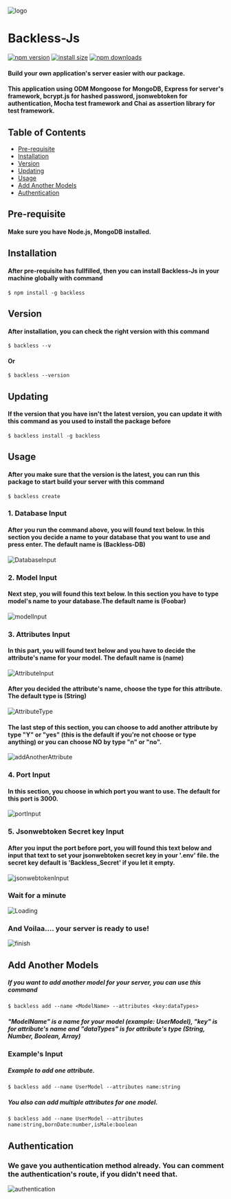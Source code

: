 ![logo](./src/assets/imageedit_5_6538786522.png)
# Backless-Js

[![npm version](https://img.shields.io/npm/v/backless)](https://www.npmjs.com/package/backless) [![install size](https://packagephobia.now.sh/badge?p=backless)](https://packagephobia.now.sh/result?p=backless) [![npm downloads](https://img.shields.io/npm/dm/backless.svg?style=flat-square)](https://npm-stat.com/charts.html?package=backless)

#### Build your own application's server easier with our package. 

#### This application using ODM Mongoose for MongoDB, Express for server's framework, bcrypt.js for hashed password, jsonwebtoken for authentication, Mocha test framework and Chai as assertion library for test framework. 


## Table of Contents
* [Pre-requisite](#Pre-requisite)
* [Installation](#installation)
* [Version](#version)
* [Updating](#update)
* [Usage](#usage)
* [Add Another Models](#AddAnotherModels)
* [Authentication](#authentication)


## Pre-requisite

#### Make sure you have Node.js, MongoDB installed.

## Installation

#### After pre-requisite has fullfilled, then you can install Backless-Js in your machine globally with command

```shell
$ npm install -g backless
```

## Version

#### After installation, you can check the right version with this command 

```shell
$ backless --v
```
#### Or

```shell
$ backless --version
```

## Updating

#### If the version that you have isn't the latest version, you can update it with this command as you used to install the package before

```shell
$ backless install -g backless
```

## Usage

#### After you make sure that the version is the latest, you can run this package to start build your server with this command

```shell
$ backless create
```
### 1. Database Input

#### After you run the command above, you will found text below. In this section you decide a name to your database that you want to use and press enter. The default name is (Backless-DB)
![DatabaseInput](./src/assets/databaseInput.png)

### 2. Model Input

#### Next step, you will found this text below. In this section you have to type model's name to your database.The default name is (Foobar)
![modelInput](./src/assets/modelInput.png)

### 3. Attributes Input
#### In this part, you will found text below and you have to decide the attribute's name for your model. The default name is (name)
![AttributeInput](./src/assets/AttributeInput.png)

#### After you decided the attribute's name, choose the type for this attribute. The default type is (String)
![AttributeType](./src/assets/AttributeType.png)

#### The last step of this section, you can choose to add another attribute by type "Y" or "yes" (this is the default if you're not choose or type anything) or you can choose NO by type  "n" or "no". 
![addAnotherAttribute](./src/assets/addAnotherAttribute.png)

### 4. Port Input
#### In this section, you choose in which port you want to use. The default for this port is 3000. 
![portInput](./src/assets/portInput.png)

### 5. Jsonwebtoken Secret key Input
#### After you input the port before port, you will found this text below and input that text to set your jsonwebtoken secret key in your '.env' file. the secret key default is 'Backless_Secret' if you let it empty.
![jsonwebtokenInput](./src/assets/jsonwebtokenInput.png)

### Wait for a minute
![Loading](./src/assets/Loading.png)

### And Voilaa.... your server is ready to use!
![finish](./src/assets/finish.png)

## Add Another Models

##### If you want to add another model for your server, you can use this command

```shell
$ backless add --name <ModelName> --attributes <key:dataTypes>
```
##### "ModelName" is a name for your model (example: UserModel), "key" is for attribute's name and "dataTypes" is for attribute's type (String, Number, Boolean, Array)

### Example's Input

##### Example to add one attribute.
```shell
$ backless add --name UserModel --attributes name:string
```

##### You also can add multiple attributes for one model.
```shell
$ backless add --name UserModel --attributes name:string,bornDate:number,isMale:boolean
```

## Authentication

### We gave you authentication method already. You can comment the authentication's route, if you didn't need that.

![authentication](./src/assets/authentication.png)

